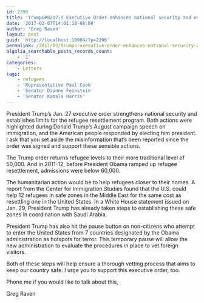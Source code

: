 ```yaml
---
id: 2396
title: 'Trump&#8217;s Executive Order enhances national security and establishes refugee limits'
date: '2017-02-07T14:01:18-08:00'
author: 'Greg Raven'
layout: post
guid: 'http://localhost:10004/?p=2396'
permalink: /2017/02/trumps-executive-order-enhances-national-security-and-establishes-refugee-limits/
algolia_searchable_posts_records_count:
    - '1'
categories:
    - Letters
tags:
    - refugees
    - 'Representative Paul Cook'
    - 'Senator Dianne Feinstein'
    - 'Senator Kamala Harris'
---
```


President Trump’s Jan. 27 executive order strengthens national security and establishes limits for the refugee resettlement program. Both actions were highlighted during Donald Trump’s August campaign speech on immigration, and the American people responded by electing him president. I ask that you set aside the misinformation that’s been reported since the order was signed and support these sensible actions.

The Trump order returns refugee levels to their more traditional level of 50,000. And in 2011-12, before President Obama ramped up refugee resettlement, admissions were below 60,000.

The humanitarian action would be to help refugees closer to their homes. A report from the Center for Immigration Studies found that the U.S. could help 12 refugees in safe zones in the Middle East for the same cost as resettling one in the United States. In a White House statement issued on Jan. 29, President Trump has already taken steps to establishing these safe zones in coordination with Saudi Arabia.

President Trump has also hit the pause button on non-citizens who attempt to enter the United States from 7 countries designated by the Obama administration as hotspots for terror. This temporary pause will allow the new administration to evaluate the procedures in place to vet foreign visitors.

Both of these steps will help ensure a thorough vetting process that aims to keep our country safe. I urge you to support this executive order, too.

Phone me if you would like to talk about this,

Greg Raven